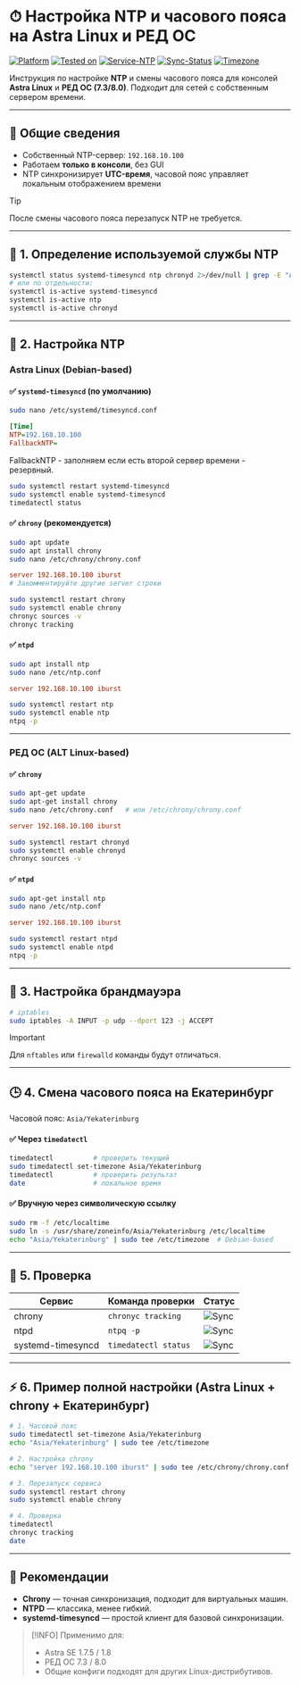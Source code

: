 # ⏱ Настройка NTP и часового пояса на Astra Linux и РЕД ОС

[![Platform](https://img.shields.io/badge/platform-Linux-lightgrey?style=flat-square&logo=linux)]()
[![Tested on](https://img.shields.io/badge/tested%20on-R%C4%80D%20OS%207.3%20|%208.0%20|%20Astra%20SE%201.7.5%20|%201.8-orange?style=flat-square)]()
[![Service-NTP](https://img.shields.io/badge/service-NTP-blue?style=flat-square)]()
[![Sync-Status](https://img.shields.io/badge/sync-active-brightgreen?style=flat-square)]()
[![Timezone](https://img.shields.io/badge/timezone-Asia%2FYekaterinburg-yellow?style=flat-square)]()

Инструкция по настройке **NTP** и смены часового пояса для консолей **Astra Linux** и **РЕД ОС (7.3/8.0)**. Подходит для сетей с собственным сервером времени.

---

## 🔧 Общие сведения

- Собственный NTP-сервер: `192.168.10.100`
- Работаем **только в консоли**, без GUI
- NTP синхронизирует **UTC-время**, часовой пояс управляет локальным отображением времени

> [!TIP]  
> После смены часового пояса перезапуск NTP не требуется.

---

## 📌 1. Определение используемой службы NTP

```bash
systemctl status systemd-timesyncd ntp chronyd 2>/dev/null | grep -E "Active:|Loaded:"
# или по отдельности:
systemctl is-active systemd-timesyncd
systemctl is-active ntp
systemctl is-active chronyd
````

---

## 🐧 2. Настройка NTP

### Astra Linux (Debian-based)

#### ✅ `systemd-timesyncd` (по умолчанию)

```bash
sudo nano /etc/systemd/timesyncd.conf
```

```ini
[Time]
NTP=192.168.10.100
FallbackNTP=
```
FallbackNTP - заполняем если есть второй сервер времени - резервный.

```bash
sudo systemctl restart systemd-timesyncd
sudo systemctl enable systemd-timesyncd
timedatectl status
```

#### ✅ `chrony` (рекомендуется)

```bash
sudo apt update
sudo apt install chrony
sudo nano /etc/chrony/chrony.conf
```

```conf
server 192.168.10.100 iburst
# Закомментируйте другие server строки
```

```bash
sudo systemctl restart chrony
sudo systemctl enable chrony
chronyc sources -v
chronyc tracking
```

#### ✅ `ntpd`

```bash
sudo apt install ntp
sudo nano /etc/ntp.conf
```

```conf
server 192.168.10.100 iburst
```

```bash
sudo systemctl restart ntp
sudo systemctl enable ntp
ntpq -p
```

---

### РЕД ОС (ALT Linux-based)

#### ✅ `chrony`

```bash
sudo apt-get update
sudo apt-get install chrony
sudo nano /etc/chrony.conf   # или /etc/chrony/chrony.conf
```

```conf
server 192.168.10.100 iburst
```

```bash
sudo systemctl restart chronyd
sudo systemctl enable chronyd
chronyc sources -v
```

#### ✅ `ntpd`

```bash
sudo apt-get install ntp
sudo nano /etc/ntp.conf
```

```conf
server 192.168.10.100 iburst
```

```bash
sudo systemctl restart ntpd
sudo systemctl enable ntpd
ntpq -p
```

---

## 🔐 3. Настройка брандмауэра

```bash
# iptables
sudo iptables -A INPUT -p udp --dport 123 -j ACCEPT
```

> [!IMPORTANT]
> Для `nftables` или `firewalld` команды будут отличаться.

---

## 🕒 4. Смена часового пояса на Екатеринбург

Часовой пояс: `Asia/Yekaterinburg`

#### ✅ Через `timedatectl`

```bash
timedatectl          # проверить текущий
sudo timedatectl set-timezone Asia/Yekaterinburg
timedatectl          # проверить результат
date                 # локальное время
```

#### ✅ Вручную через символическую ссылку

```bash
sudo rm -f /etc/localtime
sudo ln -s /usr/share/zoneinfo/Asia/Yekaterinburg /etc/localtime
echo "Asia/Yekaterinburg" | sudo tee /etc/timezone  # Debian-based
```

---

## 🧪 5. Проверка

| Сервис            | Команда проверки     | Статус                                                                          |
| ----------------- | -------------------- | ------------------------------------------------------------------------------- |
| chrony            | `chronyc tracking`   | ![Sync](https://img.shields.io/badge/sync-active-brightgreen?style=flat-square) |
| ntpd              | `ntpq -p`            | ![Sync](https://img.shields.io/badge/sync-active-brightgreen?style=flat-square) |
| systemd-timesyncd | `timedatectl status` | ![Sync](https://img.shields.io/badge/sync-active-brightgreen?style=flat-square) |

---

## ⚡ 6. Пример полной настройки (Astra Linux + chrony + Екатеринбург)

```bash
# 1. Часовой пояс
sudo timedatectl set-timezone Asia/Yekaterinburg
echo "Asia/Yekaterinburg" | sudo tee /etc/timezone

# 2. Настройка chrony
echo "server 192.168.10.100 iburst" | sudo tee /etc/chrony/chrony.conf

# 3. Перезапуск сервиса
sudo systemctl restart chrony
sudo systemctl enable chrony

# 4. Проверка
timedatectl
chronyc tracking
date
```

---

## 🔖 Рекомендации

* **Chrony** — точная синхронизация, подходит для виртуальных машин.
* **NTPD** — классика, менее гибкий.
* **systemd-timesyncd** — простой клиент для базовой синхронизации.

> [!INFO]
> Применимо для:
>
> * Astra SE 1.7.5 / 1.8
> * РЕД ОС 7.3 / 8.0
> * Общие конфиги подходят для других Linux-дистрибутивов.
